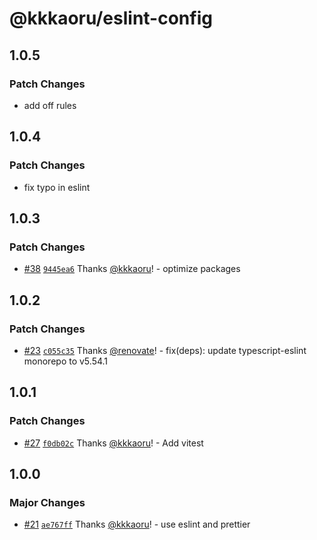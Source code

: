 # @kkkaoru/eslint-config

## 1.0.5

### Patch Changes

- add off rules

## 1.0.4

### Patch Changes

- fix typo in eslint

## 1.0.3

### Patch Changes

- [#38](https://github.com/kkkaoru/frontend-configs/pull/38) [`9445ea6`](https://github.com/kkkaoru/frontend-configs/commit/9445ea65bb103bd44268e1fe8f43a941e15e9450) Thanks [@kkkaoru](https://github.com/kkkaoru)! - optimize packages

## 1.0.2

### Patch Changes

- [#23](https://github.com/kkkaoru/frontend-configs/pull/23) [`c055c35`](https://github.com/kkkaoru/frontend-configs/commit/c055c35dd04c2afb6e6389dbf73b499308cf7ee9) Thanks [@renovate](https://github.com/apps/renovate)! - fix(deps): update typescript-eslint monorepo to v5.54.1

## 1.0.1

### Patch Changes

- [#27](https://github.com/kkkaoru/frontend-configs/pull/27) [`f0db02c`](https://github.com/kkkaoru/frontend-configs/commit/f0db02cd83be13fcb901b0a3f9920a5fc494908d) Thanks [@kkkaoru](https://github.com/kkkaoru)! - Add vitest

## 1.0.0

### Major Changes

- [#21](https://github.com/kkkaoru/frontend-configs/pull/21) [`ae767ff`](https://github.com/kkkaoru/frontend-configs/commit/ae767ff46c4c7047fe07a1849177016023ae8550) Thanks [@kkkaoru](https://github.com/kkkaoru)! - use eslint and prettier
